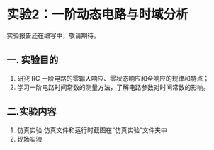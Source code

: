 # 实验2：一阶动态电路与时域分析

实验报告还在编写中，敬请期待。

## 一. 实验目的

1. 研究 RC 一阶电路的零输入响应、零状态响应和全响应的规律和特点；
2. 学习一阶电路时间常数的测量方法，了解电路参数对时间常数的影响。

## 二.实验内容

1. 仿真实验
   仿真文件和运行时截图在“仿真实验”文件夹中
2. 现场实验
